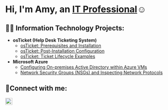 <h1>Hi, I'm Amy, an <a href="https://linkedin.com/in/amymccarrell">IT Professional</a>☺</h1>

<h2>👨‍💻 Information Technology Projects:</h2>

- <b>osTicket (Help Desk Ticketing System)</b>
  - [osTicket: Prerequisites and Installation](https://github.com/AmyMcCarrell/osticket-prereqs)
  - [osTicket: Post-Installation Configuration](https://github.com/AmyMcCarrell/post-install-config)
  - [osTicket: Ticket Lifecycle Examples](https://github.com/AmyMcCarrell/ticket-lifecycle)
- <b>Microsoft Azure</b>
  - [Configuring On-premises Active Directory within Azure VMs](https://github.com/AmyMcCarrell/configure-ad)
  - [Network Security Groups (NSGs) and Inspecting Network Protocols](https://github.com/AmyMcCarrell/azure-network-protocols)

<h2>🤳Connect with me:</h2>

[<img align="left" alt="Josh | LinkedIn" width="22px" src="https://cdn.jsdelivr.net/npm/simple-icons@v3/icons/linkedin.svg" />][linkedin]

[linkedin]: https://linkedin.com/in/amymccarrell
